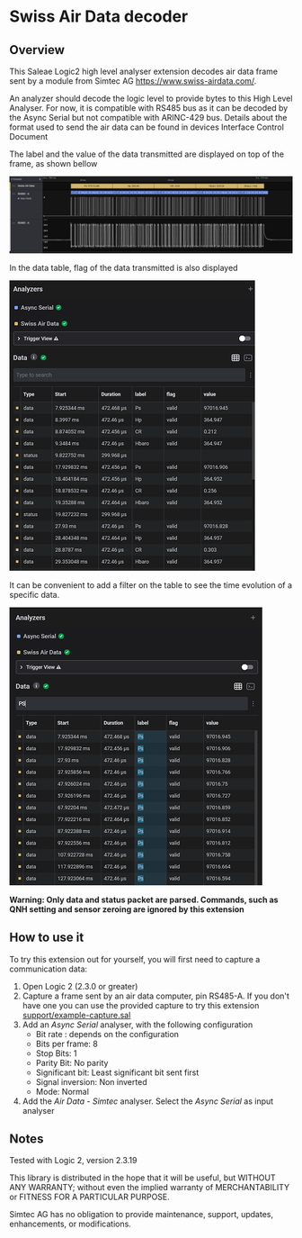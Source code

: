 
  # Swiss Air Data decoder
  
## Overview

This Saleae Logic2 high level analyser extension decodes air data frame sent by a module from Simtec AG <https://www.swiss-airdata.com/>. 

An analyzer should decode the logic level to provide bytes to this High Level Analyser. For now, it is compatible with RS485 bus as it can be decoded by the Async Serial but not compatible with ARINC-429 bus. Details about the format used to send the air data can be found in devices Interface Control Document

The label and the value of the data transmitted are displayed on top of the frame, as shown bellow

![frame_image](support/frame-parser.png)

In the data table, flag of the data transmitted is also displayed

![table_full](support/table-all-data.png)

It can be convenient to add a filter on the table to see the time evolution of a specific data.

![table_filter](support/table-filter.png)

**Warning: Only data and status packet are parsed. Commands, such as QNH setting and sensor zeroing are ignored by this extension** 

 ## How to use it

To try this extension out for yourself, you will first need to capture a communication data:

 1. Open Logic 2 (2.3.0 or greater)
 1. Capture a frame sent by an air data computer, pin RS485-A. If you don't have one you can use the provided capture to try this extension [support/example-capture.sal](support/example-capture.sal)
 1. Add an *Async Serial* analyser, with the following configuration
    - Bit rate : depends on the configuration
    - Bits per frame: 8
    - Stop Bits: 1
    - Parity Bit: No parity
    - Significant bit: Least significant bit sent first
    - Signal inversion: Non inverted
    - Mode: Normal
 1. Add the *Air Data - Simtec*  analyser. Select the *Async Serial* as input analyser

 ## Notes

Tested with Logic 2, version 2.3.19

This library is distributed in the hope that it will be useful, but WITHOUT ANY WARRANTY; without
even the implied warranty of MERCHANTABILITY or FITNESS FOR A PARTICULAR PURPOSE.

Simtec AG has no obligation to provide maintenance, support,  updates, enhancements, or modifications.